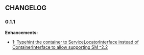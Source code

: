 ## CHANGELOG

### 0.1.1

**Enhancements:**

* [1: Typehint the container to ServiceLocatorInterface instead of ContainerInterface to allow supporting SM ^2.2](https://github.com/acelaya/zsm-annotated-services/issues/1)
